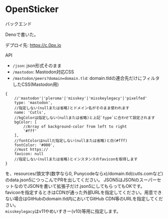 # OpenSticker
バックエンド

Denoで書いた。

デプロイ先: https://c.0px.io

API

* `/json`: json形式そのまま
* `/mastodon`: Mastodon対応CSS
* `/mastodon/peers?domain=domain.tld`: domain.tldの連合先だけにフィルタしたCSS(Mastodon用)

```
{
    //'mastodon'|'pleroma'|'misskey'|'misskeylegacy'|'pixelfed'
    type: 'mastodon',
    //指定しない(nullまたは省略)とドメイン名がそのまま使われます
    name: 'Cutls',
    //bgColorは指定しない(nullまたは省略)と上記`type`に合わせて設定されます
    bgColor: [
        //Array of background-color from left to right
        '#fff'
    ],
    //fontColorはnullだ指定しない(nullまたは省略)と白(#fff)
    fontColor: '#000',
    //must https://
    favicon: null
    //指定しない(nullまたは省略)とインスタンスのfaviconを取得します
}
```
を、resources/頭文字(数字なら0, Punycodeならx)/domain.tld(cutls.comなど)のdata.json5につっこんでPRを出してください。 
JSON5はJSONのスーパーセットなのでJSONを書いて拡張子だけ.json5にしてもらってもOKです。  
faviconを指定するときはCDNが通った外部URLを指定してください。用意できない場合はGitHubのdomain.tld内においてGitHub CDN等のURLを指定してください。  
`misskeylegacy`はv11やめいすきー(v10)等用に指定します。